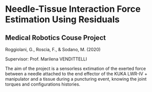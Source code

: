 # Needle-Tissue Interaction Force Estimation Using Residuals
## Medical Robotics Couse Project
Roggiolani, G., Roscia, F., & Sodano, M. (2020)

Supervisor: Prof. Marilena VENDITTELLI


The aim of the project is a sensorless extimation of the exerted force between a needle attached to the end effector of the KUKA LWR-IV + manipulator and a tissue during a puncturing event, knowing the joint torques and configurations histories. 
